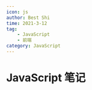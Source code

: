 ```yaml
---
icon: js
author: Best Shi
time: 2021-3-12
tag:
    - JavaScript
    - 前端
category: JavaScript
---
```


# JavaScript 笔记
